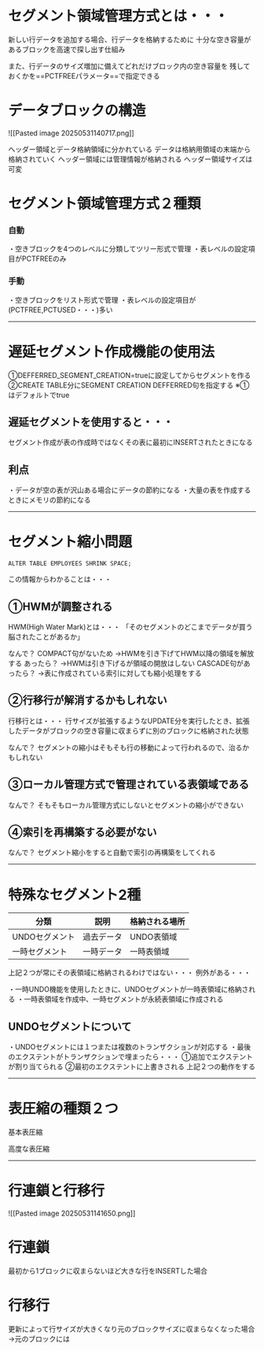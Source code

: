 # セグメント領域管理方式とは・・・

新しい行データを追加する場合、行データを格納するために
十分な空き容量があるブロックを高速で探し出す仕組み

また、行データのサイズ増加に備えてどれだけブロック内の空き容量を
残しておくかを==PCTFREEパラメータ==で指定できる

# データブロックの構造

![[Pasted image 20250531140717.png]]

ヘッダー領域とデータ格納領域に分かれている
データは格納用領域の末端から格納されていく
ヘッダー領域には管理情報が格納される
ヘッダー領域サイズは可変

# セグメント領域管理方式２種類

### 自動
・空きブロックを4つのレベルに分類してツリー形式で管理
・表レベルの設定項目がPCTFREEのみ
### 手動
・空きブロックをリスト形式で管理
・表レベルの設定項目が(PCTFREE,PCTUSED・・・)多い

---
# 遅延セグメント作成機能の使用法

①DEFFERRED_SEGMENT_CREATION=trueに設定してからセグメントを作る
②CREATE TABLE分にSEGMENT CREATION DEFFERRED句を指定する
※①はデフォルトでtrue

## 遅延セグメントを使用すると・・・
セグメント作成が表の作成時ではなくその表に最初にINSERTされたときになる
## 利点
・データが空の表が沢山ある場合にデータの節約になる
・大量の表を作成するときにメモリの節約になる

---
# セグメント縮小問題

`ALTER TABLE EMPLOYEES SHRINK SPACE;`

この情報からわかることは・・・

## ①HWMが調整される

HWM(High Water Mark)とは・・・
「そのセグメントのどこまでデータが買う脳されたことがあるか」

なんで？
COMPACT句がないため
→HWMを引き下げてHWM以降の領域を解放する
あったら？
→HWMは引き下げるが領域の開放はしない
CASCADE句があったら？
→表に作成されている索引に対しても縮小処理をする

## ②行移行が解消するかもしれない

行移行とは・・・
行サイズが拡張するようなUPDATE分を実行したとき、拡張したデータがブロックの空き容量に収まらずに別のブロックに格納された状態

なんで？
セグメントの縮小はそもそも行の移動によって行われるので、治るかもしれない

## ③ローカル管理方式で管理されている表領域である
なんで？
そもそもローカル管理方式にしないとセグメントの縮小ができない

## ④索引を再構築する必要がない
なんで？
セグメント縮小をすると自動で索引の再構築をしてくれる

---
# 特殊なセグメント2種

| 分類        | 説明    | 格納される場所 |
| --------- | ----- | ------- |
| UNDOセグメント | 過去データ | UNDO表領域 |
| 一時セグメント   | 一時データ | 一時表領域   |

上記２つが常にその表領域に格納されるわけではない・・・
例外がある・・・

・一時UNDO機能を使用したときに、UNDOセグメントが一時表領域に格納される
・一時表領域を作成中、一時セグメントが永続表領域に作成される

## UNDOセグメントについて

・UNDOセグメントには１つまたは複数のトランザクションが対応する
・最後のエクステントがトランザクションで埋まったら・・・
①追加でエクステントが割り当てられる
②最初のエクステントに上書きされる
上記２つの動作をする

---
# 表圧縮の種類２つ

基本表圧縮

高度な表圧縮

---
# 行連鎖と行移行
![[Pasted image 20250531141650.png]]
# 行連鎖

最初から1ブロックに収まらないほど大きな行をINSERTした場合

# 行移行

更新によって行サイズが大きくなり元のブロックサイズに収まらなくなった場合
→元のブロックには